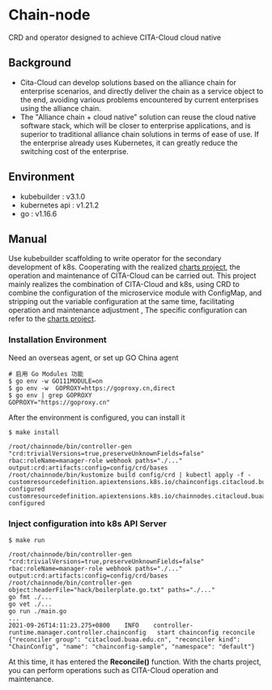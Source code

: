 # Chain-node
CRD and operator designed to achieve CITA-Cloud cloud native

## Background
- Cita-Cloud can develop solutions based on the alliance chain for enterprise scenarios, and directly deliver the chain as a service object to the end, avoiding various problems encountered by current enterprises using the alliance chain.
- The "Alliance chain + cloud native" solution can reuse the cloud native software stack, which will be closer to enterprise applications, and is superior to traditional alliance chain solutions in terms of ease of use. If the enterprise already uses Kubernetes, it can greatly reduce the switching cost of the enterprise.

## Environment
- kubebuilder : v3.1.0
- kubernetes api : v1.21.2
- go : v1.16.6

## Manual
Use kubebuilder scaffolding to write operator for the secondary development of k8s. Cooperating with the realized [charts project](https://github.com/buaa-cita/charts), the operation and maintenance of CITA-Cloud can be carried out. This project mainly realizes the combination of CITA-Cloud and k8s, using CRD to combine the configuration of the microservice module with ConfigMap, and stripping out the variable configuration at the same time, facilitating operation and maintenance adjustment , The specific configuration can refer to the [charts project](https://github.com/buaa-cita/charts).

### Installation Environment
Need an overseas agent, or set up GO China agent
```
# 启用 Go Modules 功能
$ go env -w GO111MODULE=on
$ go env -w  GOPROXY=https://goproxy.cn,direct
$ go env | grep GOPROXY
GOPROXY="https://goproxy.cn"
```
After the environment is configured, you can install it
```
$ make install
```
```
/root/chainnode/bin/controller-gen "crd:trivialVersions=true,preserveUnknownFields=false" rbac:roleName=manager-role webhook paths="./..." output:crd:artifacts:config=config/crd/bases
/root/chainnode/bin/kustomize build config/crd | kubectl apply -f -
customresourcedefinition.apiextensions.k8s.io/chainconfigs.citacloud.buaa.edu.cn configured
customresourcedefinition.apiextensions.k8s.io/chainnodes.citacloud.buaa.edu.cn configured
```

### Inject configuration into k8s API Server
```
$ make run

/root/chainnode/bin/controller-gen "crd:trivialVersions=true,preserveUnknownFields=false" rbac:roleName=manager-role webhook paths="./..." output:crd:artifacts:config=config/crd/bases
/root/chainnode/bin/controller-gen object:headerFile="hack/boilerplate.go.txt" paths="./..."
go fmt ./...
go vet ./...
go run ./main.go
...
2021-09-26T14:11:23.275+0800	INFO	controller-runtime.manager.controller.chainconfig	start chainconfig reconcile	{"reconciler group": "citacloud.buaa.edu.cn", "reconciler kind": "ChainConfig", "name": "chainconfig-sample", "namespace": "default"}
```

At this time, it has entered the **Reconcile()** function. With the charts project, you can perform operations such as CITA-Cloud operation and maintenance.

